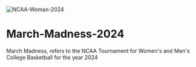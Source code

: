 
![NCAA-Woman-2024](https://github.com/deebaby001/March-Madness-2024/assets/14750340/ca77b795-0e47-48a9-8459-09f8d5439296)


# March-Madness-2024
March Madness, refers to the NCAA Tournament for Women's and Men's College Basketball for the year 2024
